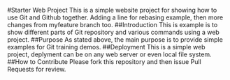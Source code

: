 #Starter Web Project
This is a simple website project for showing how to use Git and Github together. Adding a line for rebasing example, then more changes from myfeature branch too.
##Introduction
This is example is to show different parts of Git repository and various commands using a web project.
##Purpose
As stated above, the main purpose is to provide simple examples for Git training demos.
##Deployment
This is a simple web project, deplyment can be on any web server or even local file system.
##How to Contribute
Please fork this repository and then issue Pull Requests for review.